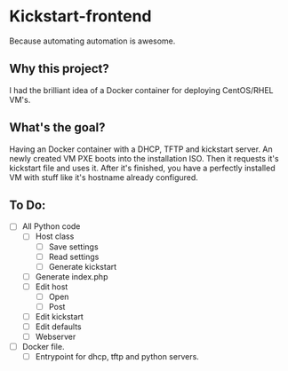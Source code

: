 # Kickstart-frontend
Because automating automation is awesome.

## Why this project?
I had the brilliant idea of a Docker container for deploying CentOS/RHEL VM's.

## What's the goal?
Having an Docker container with a DHCP, TFTP and kickstart server. An newly created VM PXE boots into the installation ISO. Then it requests it's kickstart file and uses it. After it's finished, you have a perfectly installed VM with stuff like it's hostname already configured.

## To Do:
- [ ] All Python code
  - [ ] Host class
    - [ ] Save settings
    - [ ] Read settings
    - [ ] Generate kickstart
  - [ ] Generate index.php
  - [ ] Edit host
    - [ ] Open
    - [ ] Post
  - [ ] Edit kickstart
  - [ ] Edit defaults
  - [ ] Webserver
- [ ] Docker file.
  - [ ] Entrypoint for dhcp, tftp and python servers.
